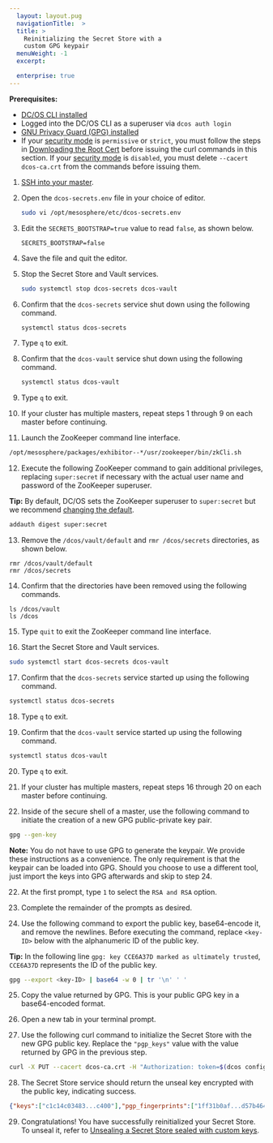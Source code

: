```yaml
---
  layout: layout.pug
  navigationTitle:  >
  title: >
    Reinitializing the Secret Store with a
    custom GPG keypair
  menuWeight: -1
  excerpt:

  enterprise: true
---
```


**Prerequisites:**

- [DC/OS CLI installed](/1.10/cli/install/)
- Logged into the DC/OS CLI as a superuser via `dcos auth login`
- [GNU Privacy Guard (GPG) installed](http://brewformulas.org/Gnupg)
- If your [security mode](/1.10/installing/ent/custom/configuration/configuration-parameters/#security-enterprise) is `permissive` or `strict`, you must follow the steps in [Downloading the Root Cert](/1.10/security/ent/tls-ssl/get-cert/) before issuing the curl commands in this section. If your [security mode](/1.10/installing/ent/custom/configuration/configuration-parameters/#security-enterprise) is `disabled`, you must delete `--cacert dcos-ca.crt` from the commands before issuing them.

1. [SSH into your master](/1.10/administering-clusters/sshcluster/).

2. Open the `dcos-secrets.env` file in your choice of editor.

   ```bash
   sudo vi /opt/mesosphere/etc/dcos-secrets.env
   ```

3. Edit the `SECRETS_BOOTSTRAP=true` value to read `false`, as shown below.

   ```
   SECRETS_BOOTSTRAP=false
   ```

4. Save the file and quit the editor.

5. Stop the Secret Store and Vault services.

   ```bash
   sudo systemctl stop dcos-secrets dcos-vault
   ```

6. Confirm that the `dcos-secrets` service shut down using the following command.

   ```bash
   systemctl status dcos-secrets
   ```

7. Type `q` to exit.

8. Confirm that the `dcos-vault` service shut down using the following command.

   ```bash
   systemctl status dcos-vault
   ```
9. Type `q` to exit.

10. If your cluster has multiple masters, repeat steps 1 through 9 on each master before continuing.

11. Launch the ZooKeeper command line interface.

   ```bash
   /opt/mesosphere/packages/exhibitor--*/usr/zookeeper/bin/zkCli.sh
   ```

12. Execute the following ZooKeeper command to gain additional privileges, replacing `super:secret` if necessary with the actual user name and password of the ZooKeeper superuser.

   **Tip:** By default, DC/OS sets the ZooKeeper superuser to `super:secret` but we recommend [changing the default](/1.10/installing/ent/custom/configuration/configuration-parameters/#zk-superuser).

   ```bash
   addauth digest super:secret
   ```

13. Remove the `/dcos/vault/default` and `rmr /dcos/secrets` directories, as shown below.

   ```
   rmr /dcos/vault/default
   rmr /dcos/secrets
   ```

14. Confirm that the directories have been removed using the following commands.

   ```
   ls /dcos/vault
   ls /dcos
   ```

15. Type `quit` to exit the ZooKeeper command line interface.

16. Start the Secret Store and Vault services.

   ```bash
   sudo systemctl start dcos-secrets dcos-vault
   ```

17. Confirm that the `dcos-secrets` service started up using the following command.

   ```bash
   systemctl status dcos-secrets
   ```

18. Type `q` to exit.

19. Confirm that the `dcos-vault` service started up using the following command.

   ```bash
   systemctl status dcos-vault
   ```

20. Type `q` to exit.

21. If your cluster has multiple masters, repeat steps 16 through 20 on each master before continuing.

21. Inside of the secure shell of a master, use the following command to initiate the creation of a new GPG public-private key pair.

   ```bash
   gpg --gen-key
   ```

   **Note:** You do not have to use GPG to generate the keypair. We provide these instructions as a convenience. The only requirement is that the keypair can be loaded into GPG. Should you choose to use a different tool, just import the keys into GPG afterwards and skip to step 24.

22. At the first prompt, type `1` to select the `RSA and RSA` option.

23. Complete the remainder of the prompts as desired.

24. Use the following command to export the public key, base64-encode it, and remove the newlines. Before executing the command, replace `<key-ID>` below with the alphanumeric ID of the public key.

   **Tip:** In the following line `gpg: key CCE6A37D marked as ultimately trusted`, `CCE6A37D` represents the ID of the public key.

   ```bash
   gpg --export <key-ID> | base64 -w 0 | tr '\n' ' '
   ```

25. Copy the value returned by GPG. This is your public GPG key in a base64-encoded format.

26. Open a new tab in your terminal prompt.

27. Use the following curl command to initialize the Secret Store with the new GPG public key. Replace the `"pgp_keys"` value with the value returned by GPG in the previous step.

   ```bash
   curl -X PUT --cacert dcos-ca.crt -H "Authorization: token=$(dcos config show core.dcos_acs_token)" -d '{"shares":1,"threshold":1,"pgp_keys":["mQIN...xQPE="]}' $(dcos config show core.dcos_url)/secrets/v1/init/default -H 'Content-Type: application/json'
   ```

28. The Secret Store service should return the unseal key encrypted with the public key, indicating success.

   ```json
   {"keys":["c1c14c03483...c400"],"pgp_fingerprints":["1ff31b0af...d57b464df4"],"root_token":"da8e3b55-8719-4594-5378-4a9f3498387f"}
   ```

29. Congratulations! You have successfully reinitialized your Secret Store. To unseal it, refer to [Unsealing a Secret Store sealed with custom keys](/1.10/security/ent/secrets/unseal-store/#unseal-cust-keys).

